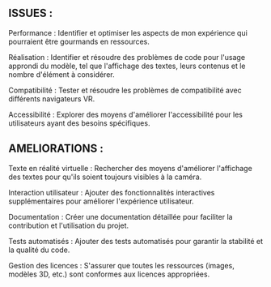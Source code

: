 ## ISSUES :
Performance :
Identifier et optimiser les aspects de mon expérience qui pourraient être gourmands en ressources.

Réalisation : 
Identifier et résoudre des problèmes de code pour l'usage approndi du modèle, tel que l'affichage des textes, leurs contenus et le nombre d'élément à considérer. 

Compatibilité :
Tester et résoudre les problèmes de compatibilité avec différents navigateurs VR.

Accessibilité :
Explorer des moyens d'améliorer l'accessibilité pour les utilisateurs ayant des besoins spécifiques.

## AMELIORATIONS : 
Texte en réalité virtuelle :
Rechercher des moyens d'améliorer l'affichage des textes pour qu'ils soient toujours visibles à la caméra.

Interaction utilisateur :
Ajouter des fonctionnalités interactives supplémentaires pour améliorer l'expérience utilisateur.

Documentation :
Créer une documentation détaillée pour faciliter la contribution et l'utilisation du projet.

Tests automatisés :
Ajouter des tests automatisés pour garantir la stabilité et la qualité du code.

Gestion des licences :
S'assurer que toutes les ressources (images, modèles 3D, etc.) sont conformes aux licences appropriées.
